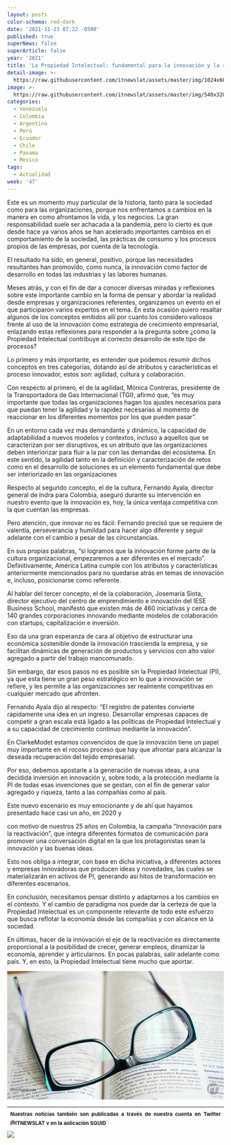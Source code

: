 ```yaml
---
layout: posts
color-schema: red-dark
date: '2021-11-23 07:22 -0500'
published: true
superNews: false
superArticle: false
year: '2021'
title: 'La Propiedad Intelectual: fundamental para la innovación y la reactivación'
detail-image: >-
  https://raw.githubusercontent.com/itnewslat/assets/master/img/1024x680/Propiedad-Intectual-g.jpg
image: >-
  https://raw.githubusercontent.com/itnewslat/assets/master/img/540x320/Propiedad-Intectual-p.jpg
categories:
  - Venezuela
  - Colombia
  - Argentina
  - Perú
  - Ecuador
  - Chile
  - Panama
  - Mexico
tags:
  - Actualidad
week: '47'
---
```

Este es un momento muy particular de la historia, tanto para la sociedad como para las organizaciones, porque nos enfrentamos a cambios en la manera en como afrontamos la vida, y los negocios. La gran responsabilidad suele ser achacada a la pandemia, pero lo cierto es que desde hace ya varios años se han acelerado importantes cambios en el comportamiento de la sociedad, las prácticas de consumo y los procesos propios de las empresas,  por cuenta de la tecnología.

El resultado ha sido, en general, positivo, porque las necesidades resultantes han promovido, como nunca, la innovación como factor de desarrollo en todas las industrias y las labores humanas.

Meses atrás, y con el fin de dar a conocer diversas miradas y reflexiones sobre este importante cambio en la forma de pensar y abordar la realidad desde empresas y organizaciones referentes, organizamos un evento en el que participaron varios expertos en el tema. En esta ocasión quiero resaltar algunos de los conceptos emitidos allí por cuanto los considero  valiosos frente al uso de la innovación como estrategia de crecimiento empresarial, enlazando estas reflexiones para responder a la pregunta sobre ¿cómo la Propiedad Intelectual contribuye al correcto desarrollo de este tipo de procesos?

Lo primero y más importante, es entender que podemos resumir dichos conceptos en tres categorías, dotando así de atributos y características el proceso innovador, estos son: agilidad, cultura y colaboración.

Con respecto al primero, el de la agilidad, Mónica Contreras, presidente de la Transportadora de Gas Internacional (TGI), afirmó que, “es muy importante que todas las organizaciones hagan los ajustes necesarios para que puedan tener la agilidad y la rapidez necesarias al momento de reaccionar en los diferentes momentos por los que pueden pasar”.

En un entorno cada vez más demandante y dinámico, la capacidad de adaptabilidad a nuevos modelos y contextos, incluso a aquellos que se caracterizan por ser disruptivos, es un atributo que las organizaciones deben interiorizar para fluir a la par con las demandas del ecosistema. En este sentido, la agilidad tanto en la definición y caracterización de retos como en el desarrollo de soluciones es un elemento fundamental que debe ser interiorizado en las organizaciones

Respecto al segundo concepto, el de la cultura, Fernando Ayala, director general de Indra para Colombia, aseguró durante su intervención en nuestro evento que la innovación es, hoy, la única ventaja competitiva con la que cuentan las empresas.

Pero atención, que innovar no es fácil: Fernando precisó que se requiere de valentía, perseverancia y humildad para hacer algo diferente y seguir adelante con el cambio a pesar de las circunstancias.

En sus propias palabras, “si logramos que la innovación forme parte de la cultura organizacional, empezaremos a ser diferentes en el mercado”. Definitivamente, América Latina cumple con los atributos y características anteriormente mencionados para no quedarse atrás en temas de innovación e, incluso, posicionarse como referente.

Al hablar del tercer concepto, el de la colaboración, Josemaría Siota, director ejecutivo del centro de emprendimiento e innovación del IESE Business School, manifestó que existen más de 460 iniciativas y cerca de 140 grandes corporaciones innovando mediante modelos de colaboración con startups, capitalización e inversión.

Eso da una gran esperanza de cara al objetivo de estructurar una económica sostenible donde la innovación trascienda la empresa, y se facilitan dinámicas de generación de productos y servicios con alto valor agregado a partir del trabajo mancomunado.

Sin embargo, dar esos pasos no es posible sin la Propiedad Intelectual (PI), ya que esta tiene un gran peso estratégico en lo que a innovación se refiere, y les permite a las organizaciones ser realmente competitivas en cualquier mercado que afronten.

Fernando Ayala dijo al respecto: “El registro de patentes convierte rápidamente una idea en un ingreso. Desarrollar empresas capaces de competir a gran escala está ligado a las políticas de Propiedad Intelectual y a su capacidad de crecimiento continuo mediante la innovación”.

En ClarkeModet estamos convencidos de que la innovación tiene un papel muy importante en el rocoso proceso que hay que afrontar para alcanzar la deseada recuperación del tejido empresarial.

Por eso, debemos apostarle a la generación de nuevas ideas, a una decidida inversión en innovación y, sobre todo, a la protección mediante la PI de todas esas invenciones que se gestan, con el fin de generar valor agregado y riqueza, tanto a las compañías como al país.

Este nuevo escenario es muy emocionante y de ahí que hayamos presentado hace casi un año, en 2020 y

con motivo de nuestros 25 años en Colombia, la campaña “Innovación para la reactivación”, que integra diferentes formatos de comunicación para promover una conversación digital en la que los protagonistas sean la innovación y las buenas ideas.

Esto nos obliga a integrar, con base en dicha iniciativa, a diferentes actores y empresas innovadoras que producen ideas y novedades, las cuales se materializarán en activos de PI, generando así hitos de transformación en diferentes escenarios.

En conclusión, necesitamos pensar distinto y adaptarnos a los cambios en el contexto. Y el cambio de paradigma nos puede dar la certeza de que la Propiedad Intelectual es un componente relevante de todo este esfuerzo que busca reflotar la economía desde las compañías y con alcance en la sociedad.

En últimas, hacer de la innovación el eje de la reactivación es directamente proporcional a la posibilidad de crecer, generar empleos, dinamizar la economía, aprender y articularnos. En pocas palabras, salir adelante como país. Y, en esto, la Propiedad Intelectual tiene mucho que aportar.

![](https://raw.githubusercontent.com/itnewslat/assets/master/img/540x320/Propiedad-Intectual-p.jpg)

<table style="height: 42px;" width="569">
<tbody>
<tr>
<td style="text-align: justify;"><sub><strong>Nuestras noticias también son publicadas a través de nuestra cuenta en Twitter <a href="https://twitter.com/itnewslat?lang=es">@ITNEWSLAT</a> y en la aplicación <a href="https://squidapp.co/en/">SQUID</a></strong></sub></td>
</tr>
</tbody>
</table>

<img src="https://tracker.metricool.com/c3po.jpg?hash=56f88a41e39ab42c063cc51676587a04"/>